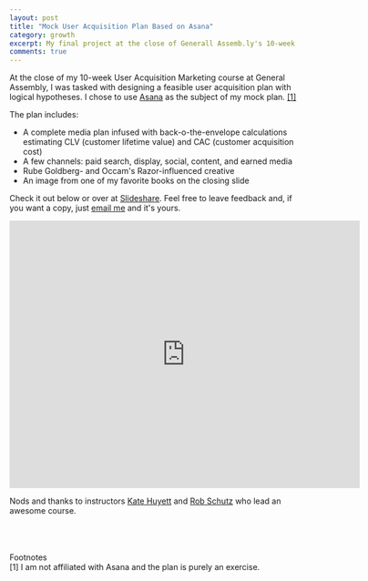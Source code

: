 ```yaml
---
layout: post
title: "Mock User Acquisition Plan Based on Asana"
category: growth
excerpt: My final project at the close of Generall Assemb.ly's 10-week User Acquisiton course.
comments: true
---
```


At the close of my 10-week User Acquisition Marketing course at General Assembly, I was tasked with designing a feasible user acquisition plan with logical hypotheses. I chose to use [Asana](http://www.asana.com) as the subject of my mock plan. [\[1\]](#fn1)

The plan includes:
*  A complete media plan infused with back-o-the-envelope calculations estimating CLV (customer lifetime value) and CAC (customer acquisition cost)
*  A few channels: paid search, display, social, content, and earned media
*  Rube Goldberg- and Occam's Razor-influenced creative
*  An image from one of my favorite books on the closing slide

Check it out below or over at [Slideshare](http://www.slideshare.net/vincentbarr/mock-user-acquisition-marketing-plan"). Feel free to leave feedback and, if you want a copy, just [email me](mailto:vincentvbarr@gmail.com) and it's yours.

<iframe style="border: none;" src="http://www.slideshare.net/vincentbarr/slideshelf" frameborder="0" marginwidth="0" marginheight="0" scrolling="no" width="615px" height="470px"> </iframe>

Nods and thanks to instructors [Kate Huyett](https://twitter.com/khuyi) and [Rob Schutz](https://twitter.com/NeverSchutzUp) who lead an awesome course.  
<br />
<br />
<br />

Footnotes  
<a id="fn1">[1]</a>
I am not affiliated with Asana and the plan is purely an exercise.

<a href="https://plus.google.com/+VincentBarr0?rel=author"></a>